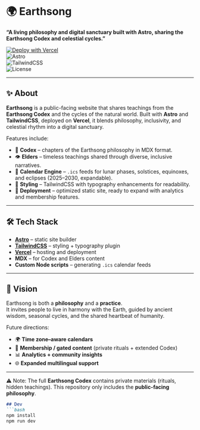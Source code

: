# 🌍 Earthsong  

**“A living philosophy and digital sanctuary built with Astro, sharing the Earthsong Codex and celestial cycles.”**  

[![Deploy with Vercel](https://vercel.com/button)](https://vercel.com/new)  
![Astro](https://img.shields.io/badge/Astro-5.0-orange?logo=astro)  
![TailwindCSS](https://img.shields.io/badge/TailwindCSS-3.0-blue?logo=tailwindcss)  
![License](https://img.shields.io/badge/license-MIT-green)  

---

## ✨ About  

**Earthsong** is a public-facing website that shares teachings from the **Earthsong Codex** and the cycles of the natural world. Built with **Astro** and **TailwindCSS**, deployed on **Vercel**, it blends philosophy, inclusivity, and celestial rhythm into a digital sanctuary.  

Features include:  
- 📖 **Codex** – chapters of the Earthsong philosophy in MDX format.  
- 👁️ **Elders** – timeless teachings shared through diverse, inclusive narratives.  
- 📅 **Calendar Engine** – `.ics` feeds for lunar phases, solstices, equinoxes, and eclipses (2025–2030, expandable).  
- 🎨 **Styling** – TailwindCSS with typography enhancements for readability.  
- 🚀 **Deployment** – optimized static site, ready to expand with analytics and membership features.  

---

## 🛠️ Tech Stack  

- **[Astro](https://astro.build/)** – static site builder  
- **[TailwindCSS](https://tailwindcss.com/)** – styling + typography plugin  
- **[Vercel](https://vercel.com/)** – hosting and deployment  
- **MDX** – for Codex and Elders content  
- **Custom Node scripts** – generating `.ics` calendar feeds  

---

## 🌱 Vision  

Earthsong is both a **philosophy** and a **practice**.  
It invites people to live in harmony with the Earth, guided by ancient wisdom, seasonal cycles, and the shared heartbeat of humanity.  

Future directions:  
- 🌍 **Time zone–aware calendars**  
- 🔑 **Membership / gated content** (private rituals + extended Codex)  
- 📊 **Analytics + community insights**  
- 🌐 **Expanded multilingual support**  

---

⚠️ Note: The full **Earthsong Codex** contains private materials (rituals, hidden teachings). This repository only includes the **public-facing philosophy**.  

```markdown
## Dev
```bash
npm install
npm run dev
